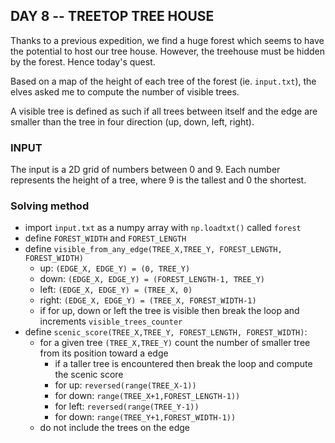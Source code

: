 ## DAY 8 -- TREETOP TREE HOUSE

Thanks to a previous expedition, we find a huge forest which seems to have the potential to host our tree house. However, the treehouse must be hidden by the forest. Hence today's quest. 

Based on a map of the height of each tree of the forest (ie. `input.txt`), the elves asked me to compute the number of visible trees. 

A visible tree is defined as such if all trees between itself and the edge are smaller than the tree in four direction (up, down, left, right).

### INPUT 

The input is a 2D grid of numbers between 0 and 9. Each number represents the height of a tree, where 9 is the tallest and 0 the shortest. 

### Solving method 

- import `input.txt` as a numpy array with `np.loadtxt()` called `forest`
- define `FOREST_WIDTH` and `FOREST_LENGTH`
- define `visible_from_any_edge(TREE_X,TREE_Y, FOREST_LENGTH, FOREST_WIDTH)`
    - up: `(EDGE_X, EDGE_Y) = (0, TREE_Y)`
    - down: `(EDGE_X, EDGE_Y) = (FOREST_LENGTH-1, TREE_Y)`
    - left: `(EDGE_X, EDGE_Y) = (TREE_X, 0)`
    - right: `(EDGE_X, EDGE_Y) = (TREE_X, FOREST_WIDTH-1)`
    - if for up, down or left the tree is visible then break the loop and increments `visible_trees_counter`
- define `scenic_score(TREE_X,TREE_Y, FOREST_LENGTH, FOREST_WIDTH)`:
    - for a given tree `(TREE_X,TREE_Y)` count the number of smaller tree from its position toward a edge
        - if a taller tree is encountered then break the loop and compute the scenic score
        - for up: `reversed(range(TREE_X-1))`
        - for down: `range(TREE_X+1,FOREST_LENGTH-1))`
        - for left: `reversed(range(TREE_Y-1))`
        - for down: `range(TREE_Y+1,FOREST_WIDTH-1))`
    - do not include the trees on the edge 
